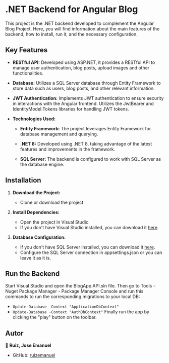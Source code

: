 # .NET Backend for Angular Blog

This project is the .NET backend developed to complement the Angular Blog Project. Here, you will find information about the main features of the backend, how to install, run it, and the necessary configuration.

## Key Features

- **RESTful API:** Developed using ASP.NET, it provides a RESTful API to manage user authentication, blog posts, upload images and other functionalities.

- **Database:** Utilizes a SQL Server database through Entity Framework to store data such as users, blog posts, and other relevant information.

- **JWT Authentication:** Implements JWT authentication to ensure security in interactions with the Angular frontend. Utilizes the JwtBearer and IdentityModel.Tokens libraries for handling JWT tokens.

- **Technologies Used:**
  - **Entity Framework:** The project leverages Entity Framework for database management and querying.

  - **.NET 8:** Developed using .NET 8, taking advantage of the latest features and improvements in the framework.

  - **SQL Server:** The backend is configured to work with SQL Server as the database engine.

## Installation

1. **Download the Project:**
   - Clone or download the project

2. **Install Dependencies:**
   - Open the project in Visual Studio
   - If you don't have Visual Studio installed, you can download it [here](https://visualstudio.microsoft.com/).

3. **Database Configuration:**
	- If you don't have SQL Server installed, you can download it [here](https://www.microsoft.com/en-us/sql-server/sql-server-downloads).
   - Configure the SQL Server connection in appsettings.json or you can leave it as it is.


## Run the Backend

Start Visual Studio and open the BlogApp.API.sln file. Then go to Tools - Nuget Package Manager - Package Manager Console and run this commands to run the corresponding migrations to your local DB:
- `Update-Database -Context "ApplicationDbContext"`
- `Update-Database -Context "AuthDbContext"`
Finally run the app by clicking the "play" button on the toolbar.


## Autor

  

👤 **Ruiz, Jose Emanuel**

  

* GitHub: [ruizemanuel](https://github.com/ruizemanuel)
